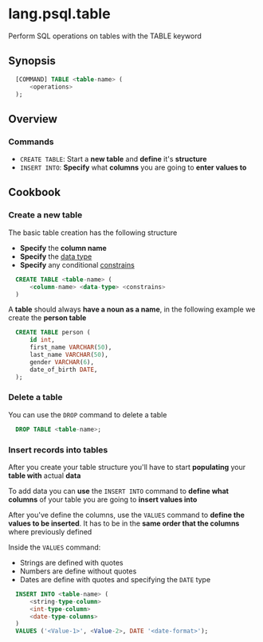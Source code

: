 # lang.psql.table

Perform SQL operations on tables with the TABLE keyword

## Synopsis

```sql
  [COMMAND] TABLE <table-name> (
      <operations>
  );
```

## Overview

### Commands

- `CREATE TABLE`: Start a **new table** and **define** it's **structure**
- `INSERT INTO`: **Specify** what **columns** you are going to **enter values to**

## Cookbook

### Create a new table

The basic table creation has the following structure

- **Specify** the **column name**
- **Specify** the [data type](./x350.md)
- **Specify** any conditional [constrains](./q09z.md)

```sql
  CREATE TABLE <table-name> (
      <column-name> <data-type> <constrains>
  )
```

A **table** should always **have a noun as a name**, in the following example
we create the **person table**

```sql
  CREATE TABLE person (
      id int,
      first_name VARCHAR(50),
      last_name VARCHAR(50),
      gender VARCHAR(6),
      date_of_birth DATE,
  );
```

### Delete a table

You can use the `DROP` command to delete a table

```sql
  DROP TABLE <table-name>;
```

### Insert records into tables

After you create your table structure you'll have to start **populating** your
**table with** actual **data**

To add data you can **use** the `INSERT INTO` command to **define what columns**
of your table you are going to **insert values into**

After you've define the columns, use the `VALUES` command to **define the values
to be inserted**. It has to be in the **same order that the columns** where
previously defined

Inside the `VALUES` command:

- Strings are defined with quotes
- Numbers are define without quotes
- Dates are define with quotes and specifying the `DATE` type

```sql
  INSERT INTO <table-name> (
      <string-type-column>
      <int-type-column>
      <date-type-columns>
  )
  VALUES ('<Value-1>', <Value-2>, DATE '<date-format>');
```
